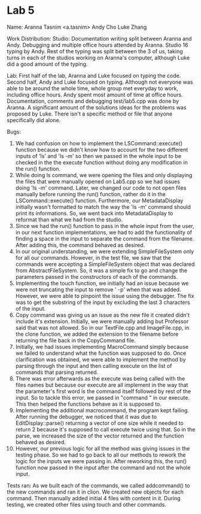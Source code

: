 # Lab 5
Name: Aranna Tasnim <a.tasnim>
Andy Cho
Luke Zhang 

Work Distribution:
Studio: Documentation writing split between Aranna and Andy. Debugging and multiple office hours attended by Aranna. 
Studio 16 typing by Andy. Rest of the typing was split between the 3 of us, taking turns in each of the studios working
on Aranna's computer, although Luke did a good amount of the typing. 

Lab: First half of the lab, Aranna and Luke focused on typing the code. Second half, Andy and Luke focused on typing. 
Although not everyone was able to be around the whole time, whole group met everyday to work, including office hours.
Andy spent most amount of time at office hours. Documentation, comments and debugging test/lab5.cpp was done by Aranna.
A significant amount of the solutions ideas for the problems was proposed by Luke. There isn't a specific method or file
that anyone specifically did alone. 

Bugs:
1. We had confusion on how to implement the LSCommand::execute() function because we didn't know how to account for the 
two different inputs of 'ls' and 'ls -m' so then we passed in the whole input to be checked in the the execute function 
without doing any modification in the run() function.
2. While doing ls command, we were opening the files and only displaying the files that were manually opened 
on Lab5.cpp so we had issues doing 'ls -m' command. Later, we changed our code to not open files manually before running 
the run() function, rather do it in the LSCommand::execute() function. Furthermore, our MetadataDisplay initially wasn't 
formatted to match the way the 'ls -m' command should print its informations. So, we went back into MetadataDisplay to 
reformat than what we had from the studio.
3. Since we had the run() function to pass in the whole input from the user, in our next function implementations, we 
had to add the functionality of finding a space in the input to separate the command from the filename. After adding this,
the command behaved as desired. 
4. In our original understanding, we were extending SimpleFileSystem only for all our commands. However, in the test 
file, we saw that the commands were accepting a SimpleFileSystem object that was declared from AbstractFileSystem. So, it
was a simple fix to go and change the parameters passed in the constructors of each of the commands.
5. Implementing the touch function, we initially had an issue because we were not truncating the input to remove ' -p' 
when that was added. However, we were able to pinpoint the issue using the debugger. The fix was to get the substring of 
the input by excluding the last 3 characters of the input.
6. Copy command was giving us an issue as the new file it created didn't include it's extension. Initially, we were manually
adding but Professor said that was not allowed. So in our TextFile.cpp and ImageFile.cpp, in the clone function, we added
the extension to the filename before returning the file back in the CopyCommand file.
7. Initially, we had issues implementing MacroCommand simply because we failed to understand what the function was supposed
to do. Once clarification was obtained, we were able to implement the method by parsing through the input and then calling
execute on the list of commands that parsing returned. 
8. There was error afterwards as the execute was being called with the files names but because our execute are all implement
in the way that the parameter's first word is the command itself followed by rest of the input. So to tackle this error, 
we passed in "command " in our execute. This then helped the functions behave as it is supposed to.
9. Implementing the additional macrocommand, the program kept failing. After running the debugger, we noticed that it was 
due to EditDisplay::parse() returning a vector of one size while it needed to return 2 because it's supposed to call execute
twice using that. So in the parse, we increased the size of the vector returned and the function behaved as desired.
10. However, our previous logic for all the method was giving issues in the testing phase. So we had to go back to all 
our methods to rework the logic for the inputs we were passing in. After reworking this, the run() function now passed in 
the input after the command and not the whole input. 


Tests ran:
As we built each of the commands, we called addcommand() to the new commands and ran it in clion. We created new objects 
for each command. Then manually added initial 4 files with content in it. During testing, we created other files using touch
and other commands. 
